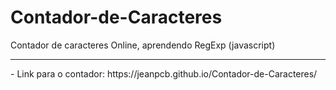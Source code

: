 # Contador-de-Caracteres
Contador de caracteres Online, aprendendo RegExp (javascript)
<hr>
- Link para o contador: https://jeanpcb.github.io/Contador-de-Caracteres/
